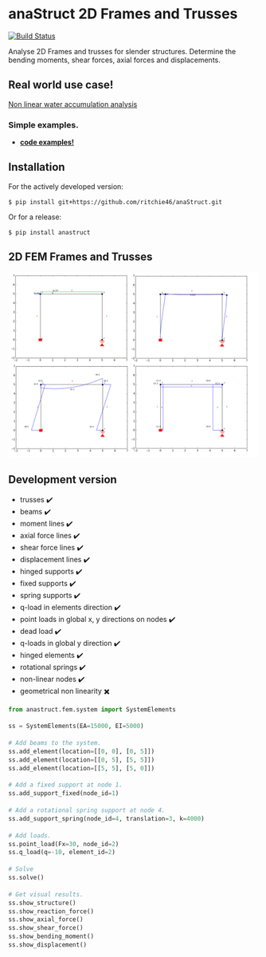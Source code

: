 # anaStruct 2D Frames and Trusses
[![Build Status](https://travis-ci.org/ritchie46/anaStruct.svg?branch=master)](https://travis-ci.org/ritchie46/anaStruct)

Analyse 2D Frames and trusses for slender structures. Determine the bending moments, shear forces, axial forces and displacements.

## Real world use case!
[Non linear water accumulation analysis](https://ritchievink.com/blog/2017/08/23/a-nonlinear-water-accumulation-analysis-in-python/)

### Simple examples.

* __[code examples!](https://ritchievink.com/blog/2017/01/12/python-1d-fem-example-1/)__

## Installation

For the actively developed version:
```
$ pip install git+https://github.com/ritchie46/anaStruct.git
```

Or for a release:
```
$ pip install anastruct
```



## 2D FEM Frames and Trusses
![](images/rand/structure.png)

## Development version

* trusses :heavy_check_mark:
* beams :heavy_check_mark:
* moment lines :heavy_check_mark:
* axial force lines :heavy_check_mark:
* shear force lines :heavy_check_mark:
* displacement lines :heavy_check_mark:
* hinged supports :heavy_check_mark:
* fixed supports :heavy_check_mark:
* spring supports :heavy_check_mark:
* q-load in elements direction :heavy_check_mark:
* point loads in global x, y directions on nodes :heavy_check_mark:
* dead load :heavy_check_mark:
* q-loads in global y direction :heavy_check_mark:
* hinged elements :heavy_check_mark:
* rotational springs :heavy_check_mark:
* non-linear nodes :heavy_check_mark:
* geometrical non linearity :heavy_multiplication_x:

```python
from anastruct.fem.system import SystemElements

ss = SystemElements(EA=15000, EI=5000)

# Add beams to the system.
ss.add_element(location=[[0, 0], [0, 5]])
ss.add_element(location=[[0, 5], [5, 5]])
ss.add_element(location=[[5, 5], [5, 0]])

# Add a fixed support at node 1.
ss.add_support_fixed(node_id=1)

# Add a rotational spring support at node 4.
ss.add_support_spring(node_id=4, translation=3, k=4000)

# Add loads.
ss.point_load(Fx=30, node_id=2)
ss.q_load(q=-10, element_id=2)

# Solve
ss.solve()

# Get visual results.
ss.show_structure()
ss.show_reaction_force()
ss.show_axial_force()
ss.show_shear_force()
ss.show_bending_moment()
ss.show_displacement()
```
